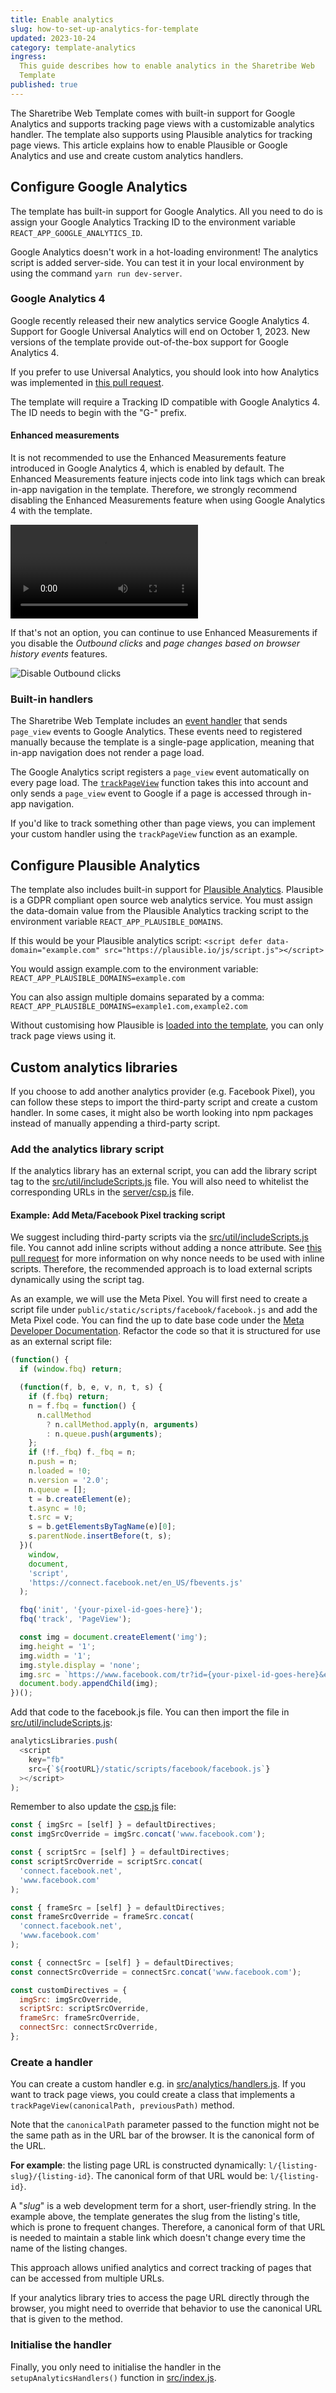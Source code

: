 ```yaml
---
title: Enable analytics
slug: how-to-set-up-analytics-for-template
updated: 2023-10-24
category: template-analytics
ingress:
  This guide describes how to enable analytics in the Sharetribe Web
  Template
published: true
---
```


The Sharetribe Web Template comes with built-in support for Google
Analytics and supports tracking page views with a customizable analytics
handler. The template also supports using Plausible analytics for
tracking page views. This article explains how to enable Plausible or
Google Analytics and use and create custom analytics handlers.

## Configure Google Analytics

The template has built-in support for Google Analytics. All you need to
do is assign your Google Analytics Tracking ID to the environment
variable `REACT_APP_GOOGLE_ANALYTICS_ID`.

<info>

Google Analytics doesn't work in a hot-loading environment! The
analytics script is added server-side. You can test it in your local
environment by using the command `yarn run dev-server`.

</info>

### Google Analytics 4

Google recently released their new analytics service Google Analytics 4.
Support for Google Universal Analytics will end on October 1, 2023. New
versions of the template provide out-of-the-box support for Google
Analytics 4.

If you prefer to use Universal Analytics, you should look into how
Analytics was implemented in
[this pull request](https://github.com/sharetribe/ftw-daily/pull/1508).

<info>

The template will require a Tracking ID compatible with Google
Analytics 4. The ID needs to begin with the "G-" prefix.

</info>

#### Enhanced measurements

It is not recommended to use the Enhanced Measurements feature
introduced in Google Analytics 4, which is enabled by default. The
Enhanced Measurements feature injects code into link tags which can
break in-app navigation in the template. Therefore, we strongly
recommend disabling the Enhanced Measurements feature when using Google
Analytics 4 with the template.

<video>
    <source src='./turn-off-enhanced-measurements.mp4' type='video/mp4'>
    <source src='./turn-off-enhanced-measurements.webm' type='video/webm'>
    <source src='./turn-off-enhanced-measurements.ogv' type='video/ogg'>
</video>

If that's not an option, you can continue to use Enhanced Measurements
if you disable the _Outbound clicks_ and _page changes based on browser
history events_ features.

![Disable Outbound clicks](./disable.png)

### Built-in handlers

The Sharetribe Web Template includes an
[event handler](https://github.com/sharetribe/web-template/blob/main/src/analytics/handlers.js#L9)
that sends `page_view` events to Google Analytics. These events need to
registered manually because the template is a single-page application,
meaning that in-app navigation does not render a page load.

The Google Analytics script registers a `page_view` event automatically
on every page load. The
[`trackPageView`](https://github.com/sharetribe/web-template/blob/main/src/analytics/handlers.js#L9)
function takes this into account and only sends a `page_view` event to
Google if a page is accessed through in-app navigation.

If you'd like to track something other than page views, you can
implement your custom handler using the `trackPageView` function as an
example.

## Configure Plausible Analytics

The template also includes built-in support for
[Plausible Analytics](https://plausible.io). Plausible is a GDPR
compliant open source web analytics service. You must assign the
data-domain value from the Plausible Analytics tracking script to the
environment variable `REACT_APP_PLAUSIBLE_DOMAINS`.

If this would be your Plausible analytics script:
`<script defer data-domain="example.com" src="https://plausible.io/js/script.js"></script>`

You would assign example.com to the environment variable:
`REACT_APP_PLAUSIBLE_DOMAINS=example.com`

You can also assign multiple domains separated by a comma:
`REACT_APP_PLAUSIBLE_DOMAINS=example1.com,example2.com`

Without customising how Plausible is
[loaded into the template](https://github.com/sharetribe/web-template/blob/fd9596462c5979ca9e421b1ab69df92a7dd2056c/src/util/includeScripts.js#L102-L111),
you can only track page views using it.

## Custom analytics libraries

If you choose to add another analytics provider (e.g. Facebook Pixel),
you can follow these steps to import the third-party script and create a
custom handler. In some cases, it might also be worth looking into npm
packages instead of manually appending a third-party script.

### Add the analytics library script

If the analytics library has an external script, you can add the library
script tag to the
[src/util/includeScripts.js](https://github.com/sharetribe/web-template/blob/main/src/util/includeScripts.js)
file. You will also need to whitelist the corresponding URLs in the
[server/csp.js](https://github.com/sharetribe/web-template/blob/main/server/csp.js)
file.

#### Example: Add Meta/Facebook Pixel tracking script

We suggest including third-party scripts via the
[src/util/includeScripts.js](https://github.com/sharetribe/web-template/blob/main/src/util/includeScripts.js)
file. You cannot add inline scripts without adding a nonce attribute.
See
[this pull request](https://github.com/sharetribe/web-template/pull/485)
for more information on why nonce needs to be used with inline scripts.
Therefore, the recommended approach is to load external scripts
dynamically using the script tag.

As an example, we will use the Meta Pixel. You will first need to create
a script file under `public/static/scripts/facebook/facebook.js` and add
the Meta Pixel code. You can find the up to date base code under the
[Meta Developer Documentation](https://developers.facebook.com/docs/meta-pixel/get-started/).
Refactor the code so that it is structured for use as an external script
file:

```js
(function() {
  if (window.fbq) return;

  (function(f, b, e, v, n, t, s) {
    if (f.fbq) return;
    n = f.fbq = function() {
      n.callMethod
        ? n.callMethod.apply(n, arguments)
        : n.queue.push(arguments);
    };
    if (!f._fbq) f._fbq = n;
    n.push = n;
    n.loaded = !0;
    n.version = '2.0';
    n.queue = [];
    t = b.createElement(e);
    t.async = !0;
    t.src = v;
    s = b.getElementsByTagName(e)[0];
    s.parentNode.insertBefore(t, s);
  })(
    window,
    document,
    'script',
    'https://connect.facebook.net/en_US/fbevents.js'
  );

  fbq('init', '{your-pixel-id-goes-here}');
  fbq('track', 'PageView');

  const img = document.createElement('img');
  img.height = '1';
  img.width = '1';
  img.style.display = 'none';
  img.src = `https://www.facebook.com/tr?id={your-pixel-id-goes-here}&ev=PageView&noscript=1`;
  document.body.appendChild(img);
})();
```

Add that code to the facebook.js file. You can then import the file in
[src/util/includeScripts.js](https://github.com/sharetribe/web-template/blob/main/src/util/includeScripts.js):

```js
analyticsLibraries.push(
  <script
    key="fb"
    src={`${rootURL}/static/scripts/facebook/facebook.js`}
  ></script>
);
```

Remember to also update the
[csp.js](https://github.com/sharetribe/web-template/blob/main/server/csp.js)
file:

```js
const { imgSrc = [self] } = defaultDirectives;
const imgSrcOverride = imgSrc.concat('www.facebook.com');

const { scriptSrc = [self] } = defaultDirectives;
const scriptSrcOverride = scriptSrc.concat(
  'connect.facebook.net',
  'www.facebook.com'
);

const { frameSrc = [self] } = defaultDirectives;
const frameSrcOverride = frameSrc.concat(
  'connect.facebook.net',
  'www.facebook.com'
);

const { connectSrc = [self] } = defaultDirectives;
const connectSrcOverride = connectSrc.concat('www.facebook.com');

const customDirectives = {
  imgSrc: imgSrcOverride,
  scriptSrc: scriptSrcOverride,
  frameSrc: frameSrcOverride,
  connectSrc: connectSrcOverride,
};
```

### Create a handler

You can create a custom handler e.g. in
[src/analytics/handlers.js](https://github.com/sharetribe/web-template/blob/main/src/analytics/handlers.js).
If you want to track page views, you could create a class that
implements a `trackPageView(canonicalPath, previousPath)` method.

Note that the `canonicalPath` parameter passed to the function might not
be the same path as in the URL bar of the browser. It is the canonical
form of the URL.

**For example**: the listing page URL is constructed dynamically:
`l/{listing-slug}/{listing-id}`. The canonical form of that URL would
be: `l/{listing-id}`.

<info>

A "_slug_" is a web development term for a short, user-friendly string.
In the example above, the template generates the slug from the listing's
title, which is prone to frequent changes. Therefore, a canonical form
of that URL is needed to maintain a stable link which doesn't change
every time the name of the listing changes.

</info>

This approach allows unified analytics and correct tracking of pages
that can be accessed from multiple URLs.

If your analytics library tries to access the page URL directly through
the browser, you might need to override that behavior to use the
canonical URL that is given to the method.

### Initialise the handler

Finally, you only need to initialise the handler in the
`setupAnalyticsHandlers()` function in
[src/index.js](https://github.com/sharetribe/web-template/blob/main/src/index.js).
